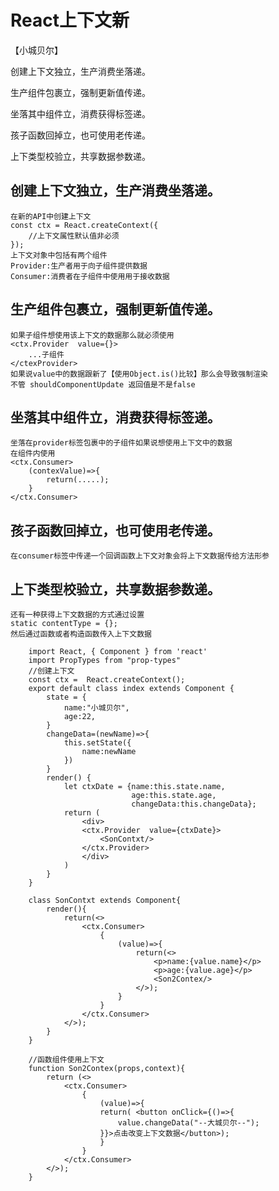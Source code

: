 # React上下文新

【小城贝尔】

创建上下文独立，生产消费坐落递。

生产组件包裹立，强制更新值传递。

坐落其中组件立，消费获得标签递。

孩子函数回掉立，也可使用老传递。

上下类型校验立，共享数据参数递。


## 创建上下文独立，生产消费坐落递。
    在新的API中创建上下文
    const ctx = React.createContext({
        //上下文属性默认值非必须
    });
    上下文对象中包括有两个组件
    Provider:生产者用于向子组件提供数据
    Consumer:消费者在子组件中使用用于接收数据
## 生产组件包裹立，强制更新值传递。
    如果子组件想使用该上下文的数据那么就必须使用
    <ctx.Provider  value={}>
        ...子组件
    </ctexProvider>
    如果说value中的数据跟新了【使用Object.is()比较】那么会导致强制渲染
    不管 shouldComponentUpdate 返回值是不是false
## 坐落其中组件立，消费获得标签递。
    坐落在provider标签包裹中的子组件如果说想使用上下文中的数据
    在组件内使用
    <ctx.Consumer>
        (contexValue)=>{
            return(.....);
        }
    </ctx.Consumer>
## 孩子函数回掉立，也可使用老传递。
    在consumer标签中传递一个回调函数上下文对象会将上下文数据传给方法形参
## 上下类型校验立，共享数据参数递。
    还有一种获得上下文数据的方式通过设置
    static contentType = {};
    然后通过函数或者构造函数传入上下文数据

```JS
    import React, { Component } from 'react'
    import PropTypes from "prop-types"
    //创建上下文
    const ctx =  React.createContext();
    export default class index extends Component {
        state = {
            name:"小城贝尔",
            age:22,
        }
        changeData=(newName)=>{
            this.setState({
                name:newName
            })
        }
        render() {
            let ctxDate = {name:this.state.name,
                           age:this.state.age,
                           changeData:this.changeData};
            return (
                <div>
                <ctx.Provider  value={ctxDate}>
                    <SonContxt/>
                </ctx.Provider>  
                </div>
            )
        }
    }

    class SonContxt extends Component{
        render(){
            return(<>
                <ctx.Consumer>
                    {
                        (value)=>{
                            return(<>
                                <p>name:{value.name}</p>
                                <p>age:{value.age}</p>
                                <Son2Contex/>
                            </>);
                        }
                    }
                </ctx.Consumer>
            </>);
        }
    }

    //函数组件使用上下文
    function Son2Contex(props,context){
        return (<>
            <ctx.Consumer>
                {
                    (value)=>{
                    return( <button onClick={()=>{
                        value.changeData("--大城贝尔--");
                    }}>点击改变上下文数据</button>);
                    }
                }
            </ctx.Consumer>
        </>);
    }
```